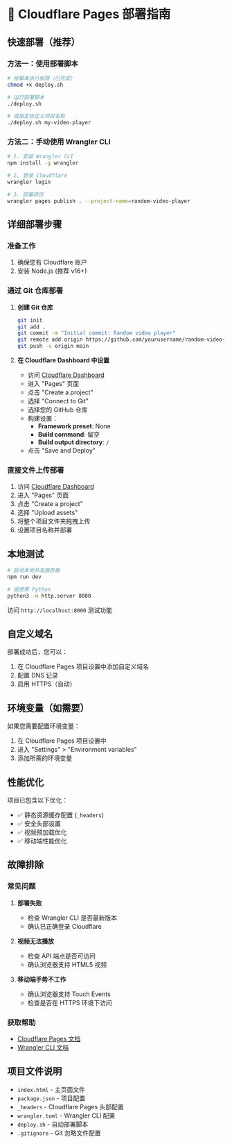 # 🚀 Cloudflare Pages 部署指南

## 快速部署（推荐）

### 方法一：使用部署脚本
```bash
# 给脚本执行权限（已完成）
chmod +x deploy.sh

# 运行部署脚本
./deploy.sh

# 或指定自定义项目名称
./deploy.sh my-video-player
```

### 方法二：手动使用 Wrangler CLI
```bash
# 1. 安装 Wrangler CLI
npm install -g wrangler

# 2. 登录 Cloudflare
wrangler login

# 3. 部署项目
wrangler pages publish . --project-name=random-video-player
```

## 详细部署步骤

### 准备工作
1. 确保您有 Cloudflare 账户
2. 安装 Node.js (推荐 v16+)

### 通过 Git 仓库部署
1. **创建 Git 仓库**
   ```bash
   git init
   git add .
   git commit -m "Initial commit: Random video player"
   git remote add origin https://github.com/yourusername/random-video-player.git
   git push -u origin main
   ```

2. **在 Cloudflare Dashboard 中设置**
   - 访问 [Cloudflare Dashboard](https://dash.cloudflare.com/)
   - 进入 "Pages" 页面
   - 点击 "Create a project"
   - 选择 "Connect to Git"
   - 选择您的 GitHub 仓库
   - 构建设置：
     - **Framework preset**: None
     - **Build command**: 留空
     - **Build output directory**: `/`
   - 点击 "Save and Deploy"

### 直接文件上传部署
1. 访问 [Cloudflare Dashboard](https://dash.cloudflare.com/)
2. 进入 "Pages" 页面
3. 点击 "Create a project"
4. 选择 "Upload assets"
5. 将整个项目文件夹拖拽上传
6. 设置项目名称并部署

## 本地测试

```bash
# 启动本地开发服务器
npm run dev

# 或使用 Python
python3 -m http.server 8000
```

访问 `http://localhost:8000` 测试功能

## 自定义域名

部署成功后，您可以：
1. 在 Cloudflare Pages 项目设置中添加自定义域名
2. 配置 DNS 记录
3. 启用 HTTPS（自动）

## 环境变量（如需要）

如果您需要配置环境变量：
1. 在 Cloudflare Pages 项目设置中
2. 进入 "Settings" > "Environment variables"
3. 添加所需的环境变量

## 性能优化

项目已包含以下优化：
- ✅ 静态资源缓存配置 (`_headers`)
- ✅ 安全头部设置
- ✅ 视频预加载优化
- ✅ 移动端性能优化

## 故障排除

### 常见问题
1. **部署失败**
   - 检查 Wrangler CLI 是否最新版本
   - 确认已正确登录 Cloudflare

2. **视频无法播放**
   - 检查 API 端点是否可访问
   - 确认浏览器支持 HTML5 视频

3. **移动端手势不工作**
   - 确认浏览器支持 Touch Events
   - 检查是否在 HTTPS 环境下访问

### 获取帮助
- [Cloudflare Pages 文档](https://developers.cloudflare.com/pages/)
- [Wrangler CLI 文档](https://developers.cloudflare.com/workers/wrangler/)

## 项目文件说明

- `index.html` - 主页面文件
- `package.json` - 项目配置
- `_headers` - Cloudflare Pages 头部配置
- `wrangler.toml` - Wrangler CLI 配置
- `deploy.sh` - 自动部署脚本
- `.gitignore` - Git 忽略文件配置